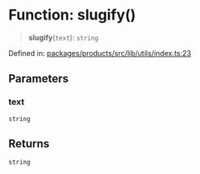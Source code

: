 # Function: slugify()

> **slugify**(`text`): `string`

Defined in: [packages/products/src/lib/utils/index.ts:23](https://github.com/happyvertical/smrt/blob/3e10e04571f8229dee5c87ee2f9b9b06c6c49f12/packages/products/src/lib/utils/index.ts#L23)

## Parameters

### text

`string`

## Returns

`string`
